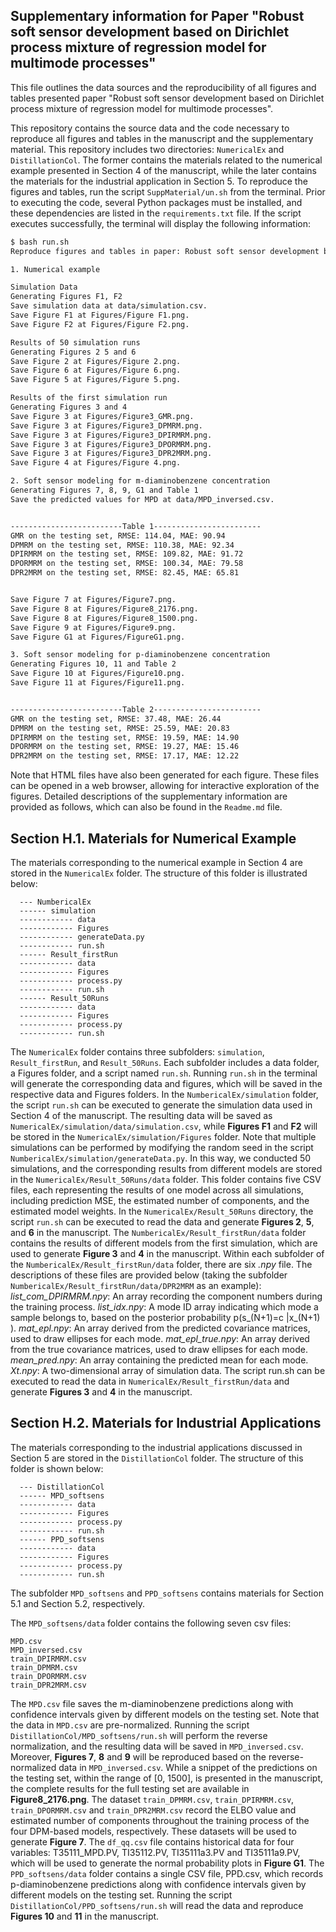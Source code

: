 ## Supplementary information for Paper "Robust soft sensor development based on Dirichlet process mixture of regression model for multimode processes"

This file outlines the data sources and the reproducibility of all figures and tables presented paper "Robust soft sensor development based on Dirichlet process mixture of regression model for multimode processes".


This repository contains the source data and the code necessary to reproduce all figures and tables in the manuscript and the supplementary material. This repository includes two directories: `NumericalEx` and `DistillationCol`. The former contains the materials related to the numerical example presented in Section 4 of the manuscript, while the later contains the materials for the industrial application in Section 5. To reproduce the figures and tables, run the script `SuppMaterial/un.sh` from the terminal. Prior to executing the code, several Python packages must be installed, and these dependencies are listed in the `requirements.txt` file. If the script executes successfully, the terminal will display the following information:

```bash
$ bash run.sh
Reproduce figures and tables in paper: Robust soft sensor development based on Dirichlet process mixture of regression model for multimode processes.

1. Numerical example

Simulation Data
Generating Figures F1, F2
Save simulation data at data/simulation.csv.
Save Figure F1 at Figures/Figure F1.png.
Save Figure F2 at Figures/Figure F2.png.

Results of 50 simulation runs
Generating Figures 2 5 and 6
Save Figure 2 at Figures/Figure 2.png.
Save Figure 6 at Figures/Figure 6.png.
Save Figure 5 at Figures/Figure 5.png.

Results of the first simulation run
Generating Figures 3 and 4
Save Figure 3 at Figures/Figure3_GMR.png.
Save Figure 3 at Figures/Figure3_DPMRM.png.
Save Figure 3 at Figures/Figure3_DPIRMRM.png.
Save Figure 3 at Figures/Figure3_DPORMRM.png.
Save Figure 3 at Figures/Figure3_DPR2MRM.png.
Save Figure 4 at Figures/Figure 4.png.

2. Soft sensor modeling for m-diaminobenzene concentration
Generating Figures 7, 8, 9, G1 and Table 1
Save the predicted values for MPD at data/MPD_inversed.csv.


-------------------------Table 1------------------------
GMR on the testing set, RMSE: 114.04, MAE: 90.94
DPMRM on the testing set, RMSE: 110.38, MAE: 92.34
DPIRMRM on the testing set, RMSE: 109.82, MAE: 91.72
DPORMRM on the testing set, RMSE: 100.34, MAE: 79.58
DPR2MRM on the testing set, RMSE: 82.45, MAE: 65.81


Save Figure 7 at Figures/Figure7.png.
Save Figure 8 at Figures/Figure8_2176.png.
Save Figure 8 at Figures/Figure8_1500.png.
Save Figure 9 at Figures/Figure9.png.
Save Figure G1 at Figures/FigureG1.png.

3. Soft sensor modeling for p-diaminobenzene concentration
Generating Figures 10, 11 and Table 2
Save Figure 10 at Figures/Figure10.png.
Save Figure 11 at Figures/Figure11.png.


-------------------------Table 2------------------------
GMR on the testing set, RMSE: 37.48, MAE: 26.44
DPMRM on the testing set, RMSE: 25.59, MAE: 20.83
DPIRMRM on the testing set, RMSE: 19.59, MAE: 14.90
DPORMRM on the testing set, RMSE: 19.27, MAE: 15.46
DPR2MRM on the testing set, RMSE: 17.17, MAE: 12.22
```

Note that HTML files have also been generated for each figure. These files can be opened in a web browser, allowing for interactive exploration of the figures. Detailed descriptions of the supplementary information are provided as follows, which can also be found in the `Readme.md` file.


## Section H.1. Materials for Numerical Example 

The materials corresponding to the numerical example in Section 4 are stored in the `NumericalEx` folder. The structure of this folder is illustrated below:

```
  --- NumbericalEx
  ------ simulation 
  ------------ data
  ------------ Figures
  ------------ generateData.py
  ------------ run.sh
  ------ Result_firstRun
  ------------ data
  ------------ Figures
  ------------ process.py
  ------------ run.sh
  ------ Result_50Runs
  ------------ data
  ------------ Figures
  ------------ process.py
  ------------ run.sh
  ```

The `NumericalEx` folder contains three subfolders: `simulation`, `Result_firstRun`, and `Result_50Runs`. Each subfolder includes a data folder, a Figures folder, and a script named `run.sh`. Running `run.sh` in the terminal will generate the corresponding data and figures, which will be saved in the respective data and Figures folders.
In the `NumbericalEx/simulation` folder, the script `run.sh` can be executed to generate the simulation data used in Section 4 of the manuscript. The resulting data will be saved as `NumericalEx/simulation/data/simulation.csv`, while **Figures F1** and **F2** will be stored in the `NumericalEx/simulation/Figures` folder. Note that multiple simulations can be performed by modifying the random seed in the script `NumbericalEx/simulation/generateData.py`. In this way, we conducted 50 simulations, and the corresponding results from different models are stored in the `NumericalEx/Result_50Runs/data` folder. This folder contains five CSV files, each representing the results of one model across all simulations, including prediction MSE, the estimated number of components, and the estimated model weights. In the `NumericalEx/Result_50Runs` directory, the script `run.sh` can be executed to read the data and generate **Figures 2**, **5**, and **6** in the manuscript.
The `NumbericalEx/Result_firstRun/data` folder contains the results of different models from the first simulation, which are used to generate **Figure 3** and **4** in the manuscript. Within each subfolder of the `NumbericalEx/Result_firstRun/data` folder, there are six *.npy* file. The descriptions of these files are provided below (taking the subfolder `NumbericalEx/Result_firstRun/data/DPR2MRM` as an example):
*list_com_DPIRMRM.npy*: An array recording the component numbers during the training process.
*list_idx.npy*: A mode ID array indicating which mode a sample belongs to, based on the posterior probability p(s_(N+1)=c |x_(N+1) ).
*mat_epl.npy*: An array derived from the predicted covariance matrices, used to draw ellipses for each mode.
*mat_epl_true.npy*: An array derived from the true covariance matrices, used to draw ellipses for each mode.
*mean_pred.npy*: An array containing the predicted mean for each mode.
*Xt.npy*: A two-dimensional array of simulation data.
The script run.sh can be executed to read the data in `NumericalEx/Result_firstRun/data` and generate **Figures 3** and **4** in the manuscript.


## Section H.2. Materials for Industrial Applications


The materials corresponding to the industrial applications discussed in Section 5 are stored in the `DistillationCol` folder. The structure of this folder is shown below:

```
  --- DistillationCol
  ------ MPD_softsens
  ------------ data
  ------------ Figures
  ------------ process.py
  ------------ run.sh
  ------ PPD_softsens
  ------------ data
  ------------ Figures
  ------------ process.py
  ------------ run.sh
```

The subfolder `MPD_softsens` and `PPD_softsens` contains materials for Section 5.1 and Section 5.2, respectively. 

  The `MPD_softsens/data` folder contains the following seven csv files:
  ```
  MPD.csv
  MPD_inversed.csv
  train_DPIRMRM.csv
  train_DPMRM.csv
  train_DPORMRM.csv
  train_DPR2MRM.csv
  ```
The `MPD.csv` file saves the m-diaminobenzene predictions along with confidence intervals given by different models on the testing set. Note that the data in `MPD.csv` are pre-normalized. Running the script `DistillationCol/MPD_softsens/run.sh` will perform the reverse normalization, and the resulting data will be saved in `MPD_inversed.csv`. Moreover, **Figures 7**, **8** and **9** will be reproduced based on the reverse-normalized data in `MPD_inversed.csv`. While a snippet of the predictions on the testing set, within the range of [0, 1500], is presented in the manuscript, the complete results for the full testing set are available in **Figure8_2176.png**.
 The dataset `train_DPMRM.csv`, `train_DPIRMRM.csv`, `train_DPORMRM.csv` and `train_DPR2MRM.csv` record the ELBO value and estimated number of components throughout the training process of the four DPM-based models, respectively. These datasets will be used to generate **Figure 7**. The `df_qq.csv` file contains historical data for four variables: T35111_MPD.PV, TI35112.PV, TI35111a3.PV and TI35111a9.PV, which will be used to generate the normal probability plots in **Figure G1**. 
  The `PPD_softsens/data` folder contains a single CSV file, PPD.csv, which records p-diaminobenzene predictions along with confidence intervals given by different models on the testing set. Running the script `DistillationCol/PPD_softsens/run.sh` will read the data and reproduce **Figures 10** and **11** in the manuscript.

